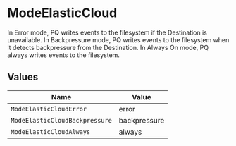 # ModeElasticCloud

In Error mode, PQ writes events to the filesystem if the Destination is unavailable. In Backpressure mode, PQ writes events to the filesystem when it detects backpressure from the Destination. In Always On mode, PQ always writes events to the filesystem.


## Values

| Name                           | Value                          |
| ------------------------------ | ------------------------------ |
| `ModeElasticCloudError`        | error                          |
| `ModeElasticCloudBackpressure` | backpressure                   |
| `ModeElasticCloudAlways`       | always                         |